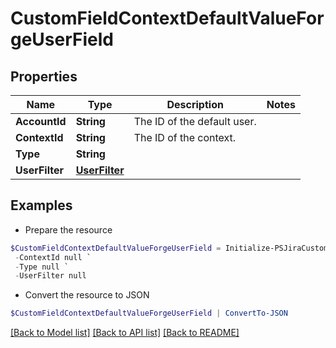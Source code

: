 # CustomFieldContextDefaultValueForgeUserField
## Properties

Name | Type | Description | Notes
------------ | ------------- | ------------- | -------------
**AccountId** | **String** | The ID of the default user. | 
**ContextId** | **String** | The ID of the context. | 
**Type** | **String** |  | 
**UserFilter** | [**UserFilter**](UserFilter.md) |  | 

## Examples

- Prepare the resource
```powershell
$CustomFieldContextDefaultValueForgeUserField = Initialize-PSJiraCustomFieldContextDefaultValueForgeUserField  -AccountId null `
 -ContextId null `
 -Type null `
 -UserFilter null
```

- Convert the resource to JSON
```powershell
$CustomFieldContextDefaultValueForgeUserField | ConvertTo-JSON
```

[[Back to Model list]](../README.md#documentation-for-models) [[Back to API list]](../README.md#documentation-for-api-endpoints) [[Back to README]](../README.md)


